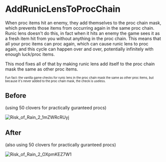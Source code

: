 # AddRunicLensToProcChain

When proc items hit an enemy, they add themselves to the proc chain mask, which prevents those items from occurring again in the same proc chain. Runic lens doesn't do this, in fact when it hits an enemy the game sees it as a fresh item hit from you without anything in the proc chain. This means that all your proc items can proc again, which can cause runic lens to proc again, and this cycle can happen over and over, potentially infinitely with enough luck/proc items.

This mod fixes all of that by making runic lens add itself to the proc chain mask the same as other proc items.

<sup><sub>Fun fact: the vanilla game checks for runic lens in the proc chain mask the same as other proc items, but because it's never added to the proc chain mask, the check is useless.</sub></sup>

## Before

(using 50 clovers for practically guranteed procs)

![Risk_of_Rain_2_1mZWRcRUyj](https://github.com/user-attachments/assets/8e14e02e-33c3-4e24-89eb-b5e80d85217d)

## After

(also using 50 clovers for practically guranteed procs)

![Risk_of_Rain_2_OXpmKEZ7W1](https://github.com/user-attachments/assets/062bd247-9230-450a-8329-0377823e51a6)
